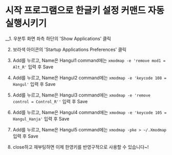 # 시작 프로그램으로 한글키 설정 커맨드 자동 실행시키기

  __1. 우분투 화면 좌측 하단의 'Show Applications' 클릭 
  
  2. 보라색 아이콘의 'Startup Applications Preferences' 클릭
  
  3. Add를 누르고, Name은 Hangul1 command에는 `xmodmap -e 'remove mod1 = Alt_R'` 입력 후 Save
  
  4. Add를 누르고, Name은 Hangul2 command에는 `xmodmap -e 'keycode 108 = Hangul'` 입력 후 Save
  
  5. Add를 누르고, Name은 Hangul3 command에는 `xmodmap -e 'remove control = Control_R''` 입력 후 Save
  
  6. Add를 누르고, Name은 Hangul4 command에는 `xmodmap -e 'keycode 105 = Hangul_Hanja'` 입력 후 Save
  
  7. Add를 누르고, Name은 Hangul5 command에는 `xmodmap -pke > ~/.Xmodmap` 입력 후 Save
  
  8. close하고 재부팅하면 이제 한영키를 반영구적으로 사용할 수 있습니다~!
